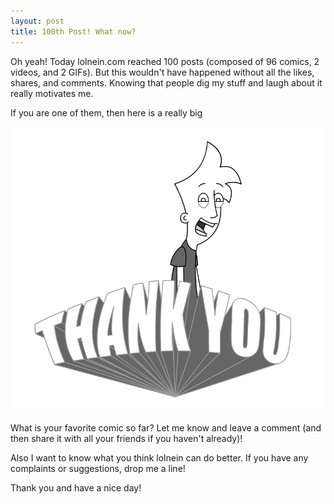 ```yaml
---
layout: post
title: 100th Post! What now?
---
```


Oh yeah!
Today lolnein.com reached 100 posts (composed of 96 comics, 2 videos, and 2 GIFs).
But this wouldn't have happened without all the likes, shares, and comments.
Knowing that people dig my stuff and laugh about it really motivates me.

If you are one of them, then here is a really big  

![thank you!](/images/thankyou.png)

What is your favorite comic so far? 
Let me know and leave a comment (and then share it with all your friends if you haven't already)!

Also I want to know what you think lolnein can do better.
If you have any complaints or suggestions, drop me a line!


Thank you and have a nice day!
